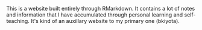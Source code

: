 This is a website built entirely through RMarkdown. It contains a lot of notes and information that I have accumulated through personal learning and self-teaching. It's kind of an auxillary website to my primary one (bkiyota). 
